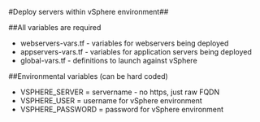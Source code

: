#Deploy servers within vSphere environment##

##All variables are required

* webservers-vars.tf - variables for webservers being deployed
* appservers-vars.tf - variables for application servers being deployed
* global-vars.tf - definitions to launch against vSphere

##Environmental variables (can be hard coded)
* VSPHERE_SERVER = servername - no https, just raw FQDN
* VSPHERE_USER = username for vSphere environment
* VSPHERE_PASSWORD = password for vSphere environment
